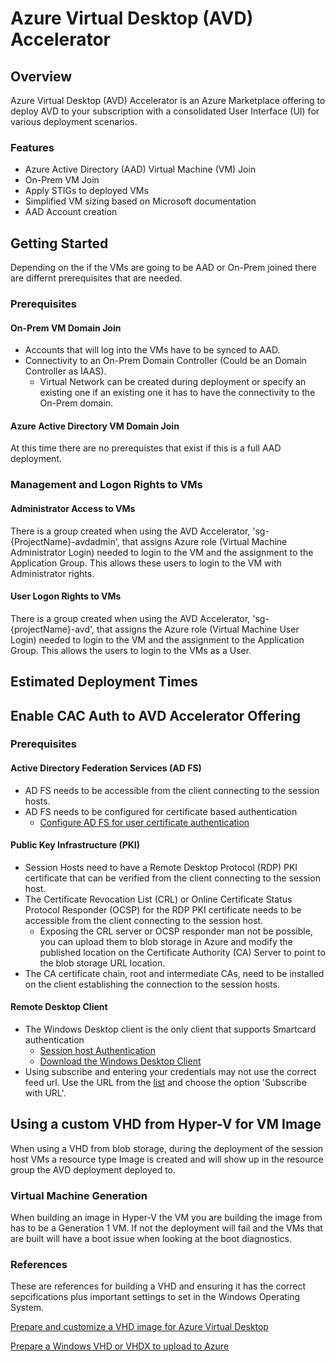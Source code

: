 # Azure Virtual Desktop (AVD) Accelerator

## Overview

Azure Virtual Desktop (AVD) Accelerator is an Azure Marketplace offering to deploy AVD to your subscription with a consolidated User Interface (UI) for various deployment scenarios.

### Features

- Azure Active Directory (AAD) Virtual Machine (VM) Join
- On-Prem VM Join
- Apply STIGs to deployed VMs
- Simplified VM sizing based on Microsoft documentation
- AAD Account creation

## Getting Started

Depending on the if the VMs are going to be AAD or On-Prem joined there are differnt prerequisites that are needed.

### Prerequisites

#### On-Prem VM Domain Join

- Accounts that will log into the VMs have to be synced to AAD.
- Connectivity to an On-Prem Domain Controller (Could be an Domain Controller as IAAS).
  - Virtual Network can be created during deployment or specify an existing one if an existing one it has to have the connectivity to the On-Prem domain.

#### Azure Active Directory VM Domain Join

At this time there are no prerequistes that exist if this is a full AAD deployment.

### Management and Logon Rights to VMs

#### Administrator Access to VMs

There is a group created when using the AVD Accelerator, 'sg-{ProjectName}-avdadmin', that assigns Azure role (Virtual Machine Administrator Login) needed to login to the VM and the assignment to the Application Group. This allows these users to login to the VM with Administrator rights.

#### User Logon Rights to VMs

There is a group created when using the AVD Accelerator, 'sg-{projectName}-avd', that assigns the Azure role (Virtual Machine User Login) needed to login to the VM and the assignment to the Application Group. This allows the users to login to the VMs as a User.

## Estimated Deployment Times

## Enable CAC Auth to AVD Accelerator Offering

### Prerequisites

#### Active Directory Federation Services (AD FS)

- AD FS needs to be accessible from the client connecting to the session hosts.
- AD FS needs to be configured for certificate based authentication
  - [Configure AD FS for user certificate authentication](https://docs.microsoft.com/en-us/windows-server/identity/ad-fs/operations/configure-user-certificate-authentication)

#### Public Key Infrastructure (PKI)

- Session Hosts need to have a Remote Desktop Protocol (RDP) PKI certificate that can be verified from the client connecting to the session host.
- The Certificate Revocation List (CRL) or Online Certificate Status Protocol Responder (OCSP) for the RDP PKI certificate needs to be accessible from the client connecting to the session host.
  - Exposing the CRL server or OCSP responder man not be possible, you can upload them to blob storage in Azure and modify the published location on the Certificate Authority (CA) Server to point to the blob storage URL location.
- The CA certificate chain, root and intermediate CAs, need to be installed on the client establishing the connection to the session hosts.

#### Remote Desktop Client

- The Windows Desktop client is the only client that supports Smartcard authentication
  - [Session host Authentication](https://docs.microsoft.com/en-us/windows-server/identity/ad-fs/operations/configure-user-certificate-authentication)
  - [Download the Windows Desktop Client](https://docs.microsoft.com/en-us/windows-server/identity/ad-fs/operations/configure-user-certificate-authentication)
- Using subscribe and entering your credentials may not use the correct feed url. Use the URL from the [list](https://docs.microsoft.com/en-us/windows-server/identity/ad-fs/operations/configure-user-certificate-authentication) and choose the option 'Subscribe with URL'.

## Using a custom VHD from Hyper-V for VM Image

When using a VHD from blob storage, during the deployment of the session host VMs a resource type Image is created and will show up in the resource group the AVD deployment deployed to.

### Virtual Machine Generation

When building an image in Hyper-V the VM you are building the image from has to be a Generation 1 VM. If not the deployment will fail and the VMs that are built will have a boot issue when looking at the boot diagnostics.

### References

These are references for building a VHD and ensuring it has the correct sepcifications plus important settings to set in the Windows Operating System.

[Prepare and customize a VHD image for Azure Virtual Desktop](https://docs.microsoft.com/en-us/azure/virtual-desktop/set-up-customize-master-image)

[Prepare a Windows VHD or VHDX to upload to Azure](https://docs.microsoft.com/en-us/azure/virtual-machines/windows/prepare-for-upload-vhd-image)